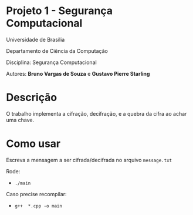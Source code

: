 # Projeto 1 - Segurança Computacional

Universidade de Brasília

Departamento de Ciência da Computação

Disciplina: Segurança Computacional

Autores: **Bruno Vargas de Souza** e **Gustavo Pierre Starling**

# Descrição

O trabalho implementa a cifração, decifração, e a quebra da cifra ao achar uma chave.

# Como usar

Escreva a mensagem a ser cifrada/decifrada no arquivo ```message.txt```

Rode: 

- ```./main```

Caso precise recompilar:

- ```g++  *.cpp -o main```


